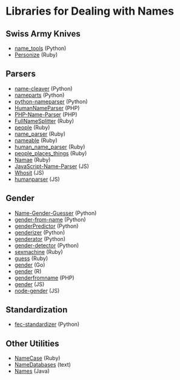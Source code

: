 Libraries for Dealing with Names
=================================


## Swiss Army Knives

* [name_tools](https://github.com/sunlightlabs/name_tools) (Python)
* [Personize](https://github.com/codeprimate/personize) (Ruby)

## Parsers

* [name-cleaver](https://github.com/sunlightlabs/name-cleaver) (Python)
* [nameparts](https://github.com/polera/nameparts) (Python)
* [python-nameparser](https://github.com/derek73/python-nameparser) (Python)
* [HumanNameParser](http://jasonpriem.org/human-name-parse/) (PHP)
* [PHP-Name-Parser](https://github.com/joshfraser/PHP-Name-Parser) (PHP)
* [FullNameSplitter](https://github.com/pahanix/full-name-splitter) (Ruby)
* [people](https://github.com/mericson/people) (Ruby)
* [name_parser](https://github.com/dfhcc/name_parser) (Ruby)
* [nameable](https://github.com/chorn/nameable) (Ruby)
* [human_name_parser](https://github.com/abachman/human_name_parser) (Ruby)
* [people_places_things](https://github.com/dburkes/people_places_things) (Ruby)
* [Namae](https://github.com/berkmancenter/namae) (Ruby)
* [JavaScript-Name-Parser](https://github.com/joshfraser/JavaScript-Name-Parser) (JS)
* [Whosit](https://github.com/mediocre/whosit) (JS)
* [humanparser](https://github.com/chovy/humanparser) (JS)

## Gender

* [Name-Gender-Guesser](https://github.com/amacinho/Name-Gender-Guesser) (Python)
* [gender-from-name](https://github.com/Bemmu/gender-from-name) (Python)
* [genderPredictor](https://github.com/sholiday/genderPredictor) (Python)
* [genderizer](https://github.com/muatik/genderizer/) (Python)
* [genderator](https://github.com/bmuller/genderator) (Python)
* [gender-detector](https://github.com/malev/gender-detector) (Python)
* [sexmachine](https://github.com/bmuller/sexmachine) (Ruby)
* [guess](https://github.com/ankane/guess) (Ruby)
* [gender](https://github.com/hstove/gender) (Go)
* [gender](https://github.com/ropensci/gender) (R)
* [genderfromname](https://github.com/petewarden/genderfromname) (PHP)
* [gender](https://github.com/mopsled/gender) (JS)
* [node-gender](https://github.com/martinrue/node-gender) (JS)

## Standardization

* [fec-standardizer](https://github.com/cjdd3b/fec-standardizer) (Python)

## Other Utilities

* [NameCase](https://github.com/tenderlove/namecase) (Ruby)
* [NameDatabases](https://github.com/enorvelle/NameDatabases) (text)
* [Names](https://github.com/DallanQ/Names) (Java)

